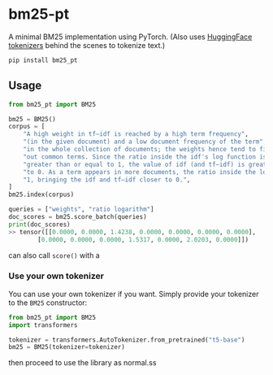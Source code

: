 # bm25-pt

A minimal BM25 implementation using PyTorch. (Also uses [HuggingFace tokenizers](https://huggingface.co/docs/tokenizers/en/index) behind the scenes to tokenize text.)

```bash
pip install bm25_pt
```

## Usage


```python
from bm25_pt import BM25

bm25 = BM25()
corpus = [
    "A high weight in tf–idf is reached by a high term frequency",
    "(in the given document) and a low document frequency of the term",
    "in the whole collection of documents; the weights hence tend to filter",
    "out common terms. Since the ratio inside the idf's log function is always",
    "greater than or equal to 1, the value of idf (and tf–idf) is greater than or equal",
    "to 0. As a term appears in more documents, the ratio inside the logarithm approaches",
    "1, bringing the idf and tf–idf closer to 0.",
]
bm25.index(corpus)

queries = ["weights", "ratio logarithm"]
doc_scores = bm25.score_batch(queries)
print(doc_scores)
>> tensor([[0.0000, 0.0000, 1.4238, 0.0000, 0.0000, 0.0000, 0.0000],
        [0.0000, 0.0000, 0.0000, 1.5317, 0.0000, 2.0203, 0.0000]])
```

can also call `score()` with a

### Use your own tokenizer

You can use your own tokenizer if you want. Simply provide your tokenizer to the `BM25` constructor:

```python
from bm25_pt import BM25
import transformers

tokenizer = transformers.AutoTokenizer.from_pretrained("t5-base")
bm25 = BM25(tokenizer=tokenizer)
```

then proceed to use the library as normal.ss    